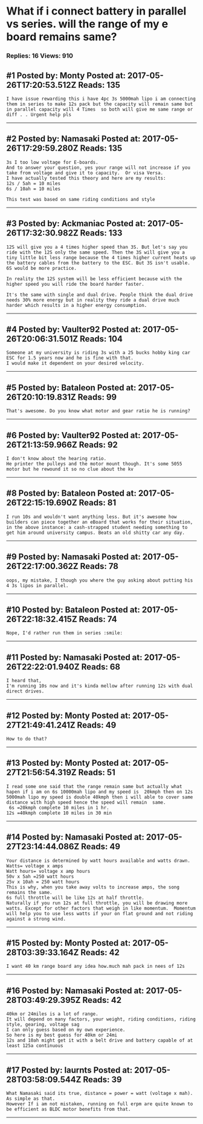 # What if i connect battery in parallel vs series. will the range of my e board remains same?

### Replies: 16 Views: 910

## \#1 Posted by: Monty Posted at: 2017-05-26T17:20:53.512Z Reads: 135

```
I have issue rewarding this i have 4pc 3s 5000mah lipo i am connecting them in series to make 12s pack but the capacity will remain same but in parallel capacity will 4 Times  so both will give me same range or diff . . Urgent help pls
```

---
## \#2 Posted by: Namasaki Posted at: 2017-05-26T17:29:59.280Z Reads: 135

```
3s I too low voltage for E-boards. 
And to answer your question, yes your range will not increase if you take from voltage and give it to capacity.  Or visa Versa. 
I have actually tested this theory and here are my results:
12s / 5ah = 10 miles
6s / 10ah = 10 miles

This test was based on same riding conditions and style
```

---
## \#3 Posted by: Ackmaniac Posted at: 2017-05-26T17:32:30.982Z Reads: 133

```
12S will give you a 4 times higher speed than 3S. But let's say you ride with the 12S only the same speed. Then the 3S will give you a tiny little bit less range because the 4 times higher current heats up the battery cables from the battery to the ESC. But 3S isn't usable. 6S would be more practice. 

In reality the 12S system will be less efficient because with the higher speed you will ride the board harder faster. 

It's the same with single and dual drive. People think the dual drive needs 30% more energy but in reality they ride a dual drive much harder which results in a higher energy consumption.
```

---
## \#4 Posted by: Vaulter92 Posted at: 2017-05-26T20:06:31.501Z Reads: 104

```
Someone at my university is riding 3s with a 25 bucks hobby king car ESC for 1.5 years now and he is fine with that.
I would make it dependent on your desired velocity.
```

---
## \#5 Posted by: Bataleon Posted at: 2017-05-26T20:10:19.831Z Reads: 99

```
That's awesome. Do you know what motor and gear ratio he is running?
```

---
## \#6 Posted by: Vaulter92 Posted at: 2017-05-26T21:13:59.966Z Reads: 92

```
I don't know about the hearing ratio.
He printer the pulleys and the motor mount though. It's some 5055 motor but he rewound it so no clue about the kv
```

---
## \#8 Posted by: Bataleon Posted at: 2017-05-26T22:15:19.690Z Reads: 81

```
I run 10s and wouldn't want anything less. But it's awesome how builders can piece together an eBoard that works for their situation, in the above instance: a cash-strapped student needing something to get him around university campus. Beats an old shitty car any day.
```

---
## \#9 Posted by: Namasaki Posted at: 2017-05-26T22:17:00.362Z Reads: 78

```
oops, my mistake, I though you where the guy asking about putting his 4 3s lipos in parallel.
```

---
## \#10 Posted by: Bataleon Posted at: 2017-05-26T22:18:32.415Z Reads: 74

```
Nope, I'd rather run them in series :smile:
```

---
## \#11 Posted by: Namasaki Posted at: 2017-05-26T22:22:01.940Z Reads: 68

```
I heard that,
I'm running 10s now and it's kinda mellow after running 12s with dual direct drives.
```

---
## \#12 Posted by: Monty Posted at: 2017-05-27T21:49:41.241Z Reads: 49

```
How to do that?
```

---
## \#13 Posted by: Monty Posted at: 2017-05-27T21:56:54.319Z Reads: 51

```
I read some one said that the range remain same but actually what hapen if i am on 6s 10000mah lipo and my speed is  20kmph then on 12s 5000mah lipo my speed is double 40kmph then i will able to cover same distance with high speed hence the speed will remain  same.
 6s =20kmph complete 10 miles in 1 hr.
12s =40kmph complete 10 miles in 30 min
```

---
## \#14 Posted by: Namasaki Posted at: 2017-05-27T23:14:44.086Z Reads: 49

```
Your distance is determined by watt hours available and watts drawn. 
Watts= voltage x amps 
Watt hours= voltage x amp hours
50v x 5ah =250 watt hours
25v x 10ah = 250 watt hours 
This is why, when you take away volts to increase amps, the song remains the same. 
6s full throttle will be like 12s at half throttle. 
Naturally if you run 12s at full throttle, you will be drawing more watts. Except for other factors that weigh in like momentum.  Momentum will help you to use less watts if your on flat ground and not riding against a strong wind.
```

---
## \#15 Posted by: Monty Posted at: 2017-05-28T03:39:33.164Z Reads: 42

```
I want 40 km range board any idea how.much mah pack in nees of 12s
```

---
## \#16 Posted by: Namasaki Posted at: 2017-05-28T03:49:29.395Z Reads: 42

```
40km or 24miles is a lot of range.
It will depend on many factors, your weight, riding conditions, riding style, gearing, voltage sag
I can only guess based on my own experience.
So here is my best guess for 40km or 24mi
12s and 10ah might get it with a belt drive and battery capable of at least 125a continuous
```

---
## \#17 Posted by: laurnts Posted at: 2017-05-28T03:58:09.544Z Reads: 39

```
What Namasaki said its true, distance = power = watt (voltage x mah). As simple as that.
However If i am not mistaken, running on full erpm are quite known to be efficient as BLDC motor benefits from that.
```

---
